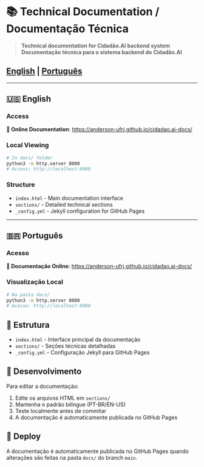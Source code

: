# 📚 Technical Documentation / Documentação Técnica

> **Technical documentation for Cidadão.AI backend system**  
> **Documentação técnica para o sistema backend do Cidadão.AI**

## [English](#english) | [Português](#português)

---

## 🇺🇸 English

### Access

**📖 Online Documentation**: https://anderson-ufrj.github.io/cidadao.ai-docs/

### Local Viewing

```bash
# In docs/ folder
python3 -m http.server 8000
# Access: http://localhost:8000
```

### Structure

- `index.html` - Main documentation interface
- `sections/` - Detailed technical sections
- `_config.yml` - Jekyll configuration for GitHub Pages

---

## 🇧🇷 Português

### Acesso

**📖 Documentação Online**: https://anderson-ufrj.github.io/cidadao.ai-docs/

### Visualização Local

```bash
# Na pasta docs/
python3 -m http.server 8000
# Acesse: http://localhost:8000
```

## 📁 Estrutura

- `index.html` - Interface principal da documentação
- `sections/` - Seções técnicas detalhadas
- `_config.yml` - Configuração Jekyll para GitHub Pages

## 🔧 Desenvolvimento

Para editar a documentação:

1. Edite os arquivos HTML em `sections/`
2. Mantenha o padrão bilíngue (PT-BR/EN-US)
3. Teste localmente antes de commitar
4. A documentação é automaticamente publicada no GitHub Pages

## 🚀 Deploy

A documentação é automaticamente publicada no GitHub Pages quando alterações são feitas na pasta `docs/` do branch `main`.